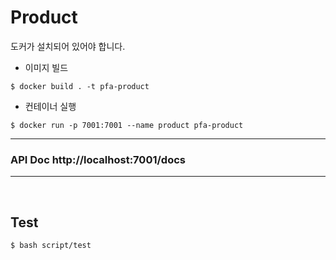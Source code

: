 # Product

도커가 설치되어 있어야 합니다.
- 이미지 빌드
```shell
$ docker build . -t pfa-product
```
- 컨테이너 실행
```shell
$ docker run -p 7001:7001 --name product pfa-product
```
---
### API Doc http://localhost:7001/docs

---

<br>

## Test
```shell
$ bash script/test
```